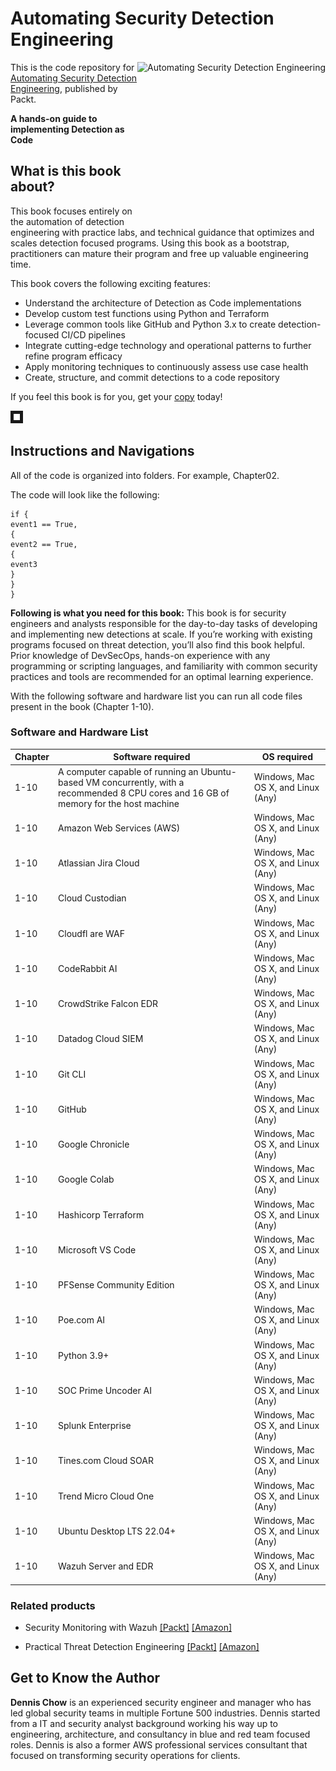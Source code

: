 # Automating Security Detection Engineering

<a href="https://www.packtpub.com/product/automating-security-detection-engineering/9781837636419?utm_source=github&utm_medium=repository&utm_campaign=9781837636419"><img src="https://content.packt.com/_/image/original/B22006/cover_image_large.jpg" alt="Automating Security Detection Engineering" height="256px" align="right"></a>

This is the code repository for [Automating Security Detection Engineering](https://www.packtpub.com/product/automating-security-detection-engineering/9781837636419?utm_source=github&utm_medium=repository&utm_campaign=9781837636419), published by Packt.

**A hands-on guide to implementing Detection as Code**

## What is this book about?
This book focuses entirely on the automation of detection engineering with practice labs, and technical guidance that optimizes and scales detection focused programs. Using this book as a bootstrap, practitioners can mature their program and free up valuable engineering time.

This book covers the following exciting features:
* Understand the architecture of Detection as Code implementations
* Develop custom test functions using Python and Terraform
* Leverage common tools like GitHub and Python 3.x to create detection-focused CI/CD pipelines
* Integrate cutting-edge technology and operational patterns to further refine program efficacy
* Apply monitoring techniques to continuously assess use case health
* Create, structure, and commit detections to a code repository

If you feel this book is for you, get your [copy](https://www.amazon.com/dp/1837636419) today!

<a href="https://www.packtpub.com/?utm_source=github&utm_medium=banner&utm_campaign=GitHubBanner"><img src="https://raw.githubusercontent.com/PacktPublishing/GitHub/master/GitHub.png" 
alt="https://www.packtpub.com/" border="5" /></a>

## Instructions and Navigations
All of the code is organized into folders. For example, Chapter02.

The code will look like the following:
```
if {
event1 == True,
{
event2 == True,
{
event3
}
}
}
```

**Following is what you need for this book:**
This book is for security engineers and analysts responsible for the day-to-day tasks of developing and implementing new detections at scale. If you’re working with existing programs focused on threat detection, you’ll also find this book helpful. Prior knowledge of DevSecOps, hands-on experience with any programming or scripting languages, and familiarity with common security practices and tools are recommended for an optimal learning experience.

With the following software and hardware list you can run all code files present in the book (Chapter 1-10).
### Software and Hardware List
| Chapter | Software required | OS required |
| -------- | ------------------------------------ | ----------------------------------- |
| 1-10 | A computer capable of running an Ubuntu-based VM concurrently, with a recommended 8 CPU cores and 16 GB of memory for the host machine| Windows, Mac OS X, and Linux (Any) |
| 1-10 | Amazon Web Services (AWS) | Windows, Mac OS X, and Linux (Any) |
| 1-10 | Atlassian Jira Cloud | Windows, Mac OS X, and Linux (Any) |
| 1-10 | Cloud Custodian | Windows, Mac OS X, and Linux (Any) |
| 1-10 | Cloudfl are WAF | Windows, Mac OS X, and Linux (Any) |
| 1-10 | CodeRabbit AI | Windows, Mac OS X, and Linux (Any) |
| 1-10 | CrowdStrike Falcon EDR | Windows, Mac OS X, and Linux (Any) |
| 1-10 | Datadog Cloud SIEM | Windows, Mac OS X, and Linux (Any) |
| 1-10 | Git CLI | Windows, Mac OS X, and Linux (Any) |
| 1-10 | GitHub | Windows, Mac OS X, and Linux (Any) |
| 1-10 | Google Chronicle | Windows, Mac OS X, and Linux (Any) |
| 1-10 | Google Colab | Windows, Mac OS X, and Linux (Any) |
| 1-10 | Hashicorp Terraform | Windows, Mac OS X, and Linux (Any) |
| 1-10 | Microsoft VS Code | Windows, Mac OS X, and Linux (Any) |
| 1-10 | PFSense Community Edition | Windows, Mac OS X, and Linux (Any) |
| 1-10 | Poe.com AI | Windows, Mac OS X, and Linux (Any) |
| 1-10 | Python 3.9+ | Windows, Mac OS X, and Linux (Any) |
| 1-10 | SOC Prime Uncoder AI | Windows, Mac OS X, and Linux (Any) |
| 1-10 | Splunk Enterprise | Windows, Mac OS X, and Linux (Any) |
| 1-10 | Tines.com Cloud SOAR | Windows, Mac OS X, and Linux (Any) |
| 1-10 | Trend Micro Cloud One | Windows, Mac OS X, and Linux (Any) |
| 1-10 | Ubuntu Desktop LTS 22.04+ | Windows, Mac OS X, and Linux (Any) |
| 1-10 | Wazuh Server and EDR | Windows, Mac OS X, and Linux (Any) |

### Related products
* Security Monitoring with Wazuh [[Packt]](https://www.packtpub.com/product/security-monitoring-with-wazuh/9781837632152?utm_source=github&utm_medium=repository&utm_campaign=9781837632152) [[Amazon]](https://www.amazon.com/dp/1837632154)

* Practical Threat Detection Engineering [[Packt]](https://www.packtpub.com/product/practical-threat-detection-engineering/9781801076715?utm_source=github&utm_medium=repository&utm_campaign=9781801076715) [[Amazon]](https://www.amazon.com/dp/1801076715)


## Get to Know the Author
**Dennis Chow**
is an experienced security engineer and manager who has led global security teams in multiple Fortune 500 industries. Dennis started from a IT and security analyst background working his way up to engineering, architecture, and consultancy in blue and red team focused roles. Dennis is also a former AWS professional services consultant that focused on transforming security operations for clients.

